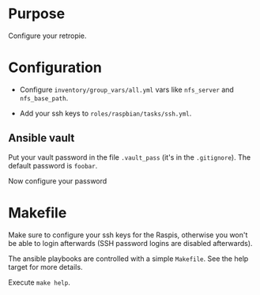 # Purpose

Configure your retropie.

# Configuration

* Configure `inventory/group_vars/all.yml` vars like `nfs_server` and `nfs_base_path`.

* Add your ssh keys to `roles/raspbian/tasks/ssh.yml`.

## Ansible vault

Put your vault password in the file `.vault_pass` (it's in the `.gitignore`). The default password is `foobar`.

Now configure your password

# Makefile

Make sure to configure your ssh keys for the Raspis, otherwise you won't be able to login afterwards (SSH password logins are disabled afterwards).

The ansible playbooks are controlled with a simple `Makefile`. See the help target for more details.

Execute `make help`.
